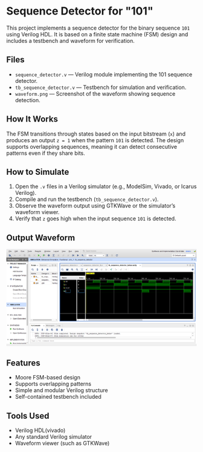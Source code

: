# Sequence Detector for "101"

This project implements a sequence detector for the binary sequence `101` using Verilog HDL. It is based on a finite state machine (FSM) design and includes a testbench and waveform for verification.

## Files

- `sequence_detector.v` — Verilog module implementing the 101 sequence detector.
- `tb_sequence_detector.v` — Testbench for simulation and verification.
- `waveform.png` — Screenshot of the waveform showing sequence detection.

## How It Works

The FSM transitions through states based on the input bitstream (`x`) and produces an output `z = 1` when the pattern `101` is detected. The design supports overlapping sequences, meaning it can detect consecutive patterns even if they share bits.

## How to Simulate

1. Open the `.v` files in a Verilog simulator (e.g., ModelSim, Vivado, or Icarus Verilog).
2. Compile and run the testbench (`tb_sequence_detector.v`).
3. Observe the waveform output using GTKWave or the simulator’s waveform viewer.
4. Verify that `z` goes high when the input sequence `101` is detected.

## Output Waveform

![Waveform](waveform.png)
 

## Features

- Moore FSM-based design
- Supports overlapping patterns
- Simple and modular Verilog structure
- Self-contained testbench included

## Tools Used

- Verilog HDL(vivado)
- Any standard Verilog simulator
- Waveform viewer (such as GTKWave)
